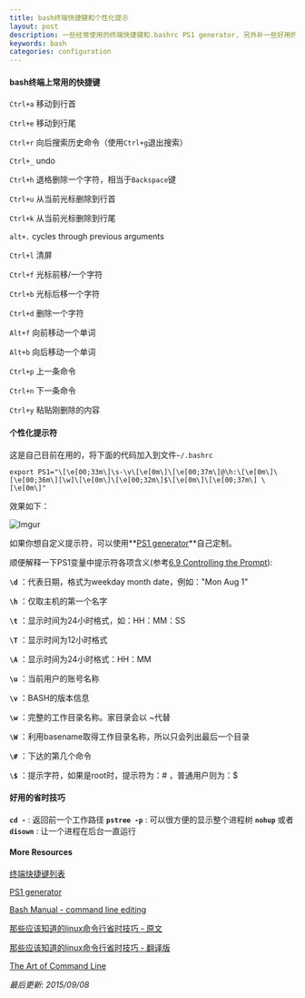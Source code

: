 ```yaml
---
title: bash终端快捷键和个性化提示
layout: post
description: 一些经常使用的终端快捷键和.bashrc PS1 generator, 另外补一些好用的省时技巧
keywords: bash
categories: configuration
---
```


#### bash终端上常用的快捷键

`Ctrl+a` 移动到行首

`Ctrl+e` 移动到行尾

`Ctrl+r` 向后搜索历史命令（使用`Ctrl+g`退出搜索）

`Ctrl+_` undo

`Ctrl+h` 退格删除一个字符，相当于`Backspace`键

`Ctrl+u` 从当前光标删除到行首

`Ctrl+k` 从当前光标删除到行尾

`alt+.` cycles through previous arguments

`Ctrl+l` 清屏

`Ctrl+f` 光标前移/一个字符

`Ctrl+b` 光标后移一个字符

`Ctrl+d` 删除一个字符

`Alt+f`  向前移动一个单词

`Alt+b`  向后移动一个单词

`Ctrl+p` 上一条命令

`Ctrl+n` 下一条命令

`Ctrl+y` 粘贴刚删除的内容

#### 个性化提示符

这是自己目前在用的，将下面的代码加入到文件`~/.bashrc`

```
export PS1="\[\e[00;33m\]\s-\v\[\e[0m\]\[\e[00;37m\]@\h:\[\e[0m\]\[\e[00;36m\][\w]\[\e[0m\]\[\e[00;32m\]$\[\e[0m\]\[\e[00;37m\] \[\e[0m\]"
```

效果如下：

![Imgur](http://joyo-pic-1.qiniudn.com/D88N9IZ.png "bash-terminal")

如果你想自定义提示符，可以使用**[PS1 generator](http://bashrcgenerator.com/)**自己定制。

顺便解释一下PS1变量中提示符各项含义(参考[6.9 Controlling the Prompt](http://www.gnu.org/software/bash/manual/bashref.html#Printing-a-Prompt)):

**`\d`** ：代表日期，格式为weekday month date，例如："Mon Aug 1"

**`\h`** ：仅取主机的第一个名字

**`\t`** ：显示时间为24小时格式，如：HH：MM：SS

**`\T`** ：显示时间为12小时格式

**`\A`** ：显示时间为24小时格式：HH：MM

**`\u`** ：当前用户的账号名称

**`\v`** ：BASH的版本信息

**`\w`** ：完整的工作目录名称。家目录会以 ~代替

**`\W`** ：利用basename取得工作目录名称，所以只会列出最后一个目录

**`\#`** ：下达的第几个命令

**`\$`** ：提示字符，如果是root时，提示符为：# ，普通用户则为：$

#### 好用的省时技巧

**`cd -`** : 返回前一个工作路径
**`pstree -p`** : 可以很方便的显示整个进程树
**`nohup`** 或者 **`disown`** : 让一个进程在后台一直运行

#### More Resources

[终端快捷键列表](http://tuhaihe.com/2013/06/20/bash-shortcuts.html)

[PS1 generator](http://bashrcgenerator.com/)

[Bash Manual - command line editing](https://www.gnu.org/software/bash/manual/bashref.html#Command-Line-Editing)

[那些应该知道的linux命令行省时技巧 - 原文](http://www.quora.com/What-are-some-time-saving-tips-that-every-Linux-user-should-know)

[那些应该知道的linux命令行省时技巧 - 翻译版](http://blog.jobbole.com/54425/)

[The Art of Command Line](https://github.com/jlevy/the-art-of-command-line)

*最后更新: 2015/09/08*
